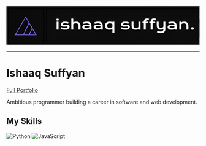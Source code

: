 <img src="logo upscaled.jpg">

---

# Ishaaq Suffyan
[Full Portfolio](https://google.com)

Ambitious programmer building a career in software and web development.

## My Skills
![Python](https://img.shields.io/badge/Python-FFD43B?style=for-the-badge&logo=python&logoColor=blue) ![JavaScript](https://img.shields.io/badge/JavaScript-323330?style=for-the-badge&logo=javascript&logoColor=F7DF1E)
